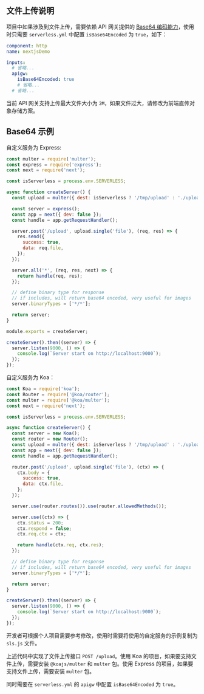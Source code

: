 ## 文件上传说明

项目中如果涉及到文件上传，需要依赖 API 网关提供的 [Base64 编码能力](https://cloud.tencent.com/document/product/628/51799)，使用时只需要 `serverless.yml` 中配置 `isBase64Encoded` 为 `true`，如下：

```yaml
component: http
name: nextjsDemo

inputs:
  # 省略...
  apigw:
    isBase64Encoded: true
    # 省略...
  # 省略...
```

当前 API 网关支持上传最大文件大小为 `2M`，如果文件过大，请修改为前端直传对象存储方案。

## Base64 示例

自定义服务为 Express:

```js
const multer = require('multer');
const express = require('express');
const next = require('next');

const isServerless = process.env.SERVERLESS;

async function createServer() {
  const upload = multer({ dest: isServerless ? '/tmp/upload' : './upload' });

  const server = express();
  const app = next({ dev: false });
  const handle = app.getRequestHandler();

  server.post('/upload', upload.single('file'), (req, res) => {
    res.send({
      success: true,
      data: req.file,
    });
  });

  server.all('*', (req, res, next) => {
    return handle(req, res);
  });

  // define binary type for response
  // if includes, will return base64 encoded, very useful for images
  server.binaryTypes = ['*/*'];

  return server;
}

module.exports = createServer;

createServer().then((server) => {
  server.listen(9000, () => {
    console.log(`Server start on http://localhost:9000`);
  });
});
```

自定义服务为 Koa：

```js
const Koa = require('koa');
const Router = require('@koa/router');
const multer = require('@koa/multer');
const next = require('next');

const isServerless = process.env.SERVERLESS;

async function createServer() {
  const server = new Koa();
  const router = new Router();
  const upload = multer({ dest: isServerless ? '/tmp/upload' : './upload' });
  const app = next({ dev: false });
  const handle = app.getRequestHandler();

  router.post('/upload', upload.single('file'), (ctx) => {
    ctx.body = {
      success: true,
      data: ctx.file,
    };
  });

  server.use(router.routes()).use(router.allowedMethods());

  server.use((ctx) => {
    ctx.status = 200;
    ctx.respond = false;
    ctx.req.ctx = ctx;

    return handle(ctx.req, ctx.res);
  });

  // define binary type for response
  // if includes, will return base64 encoded, very useful for images
  server.binaryTypes = ['*/*'];

  return server;
}

createServer().then((server) => {
  server.listen(9000, () => {
    console.log(`Server start on http://localhost:9000`);
  });
});
```

开发者可根据个人项目需要参考修改，使用时需要将使用的自定服务的示例复制为 `sls.js` 文件。

上述代码中实现了文件上传接口 `POST /upload`。使用 Koa 的项目，如果要支持文件上传，需要安装 `@koajs/multer` 和 `multer` 包。使用 Express 的项目，如果要支持文件上传，需要安装 `multer` 包。

同时需要在 `serverless.yml` 的 `apigw` 中配置 `isBase64Encoded` 为 `true`。
